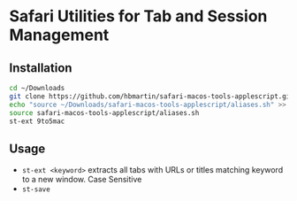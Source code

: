 # Safari Utilities for Tab and Session Management

## Installation

```bash
cd ~/Downloads
git clone https://github.com/hbmartin/safari-macos-tools-applescript.git
echo "source ~/Downloads/safari-macos-tools-applescript/aliases.sh" >> ~/.zprofile
source safari-macos-tools-applescript/aliases.sh
st-ext 9to5mac
```



## Usage

* `st-ext <keyword>` extracts all tabs with URLs or titles matching keyword to a new window. Case Sensitive
* `st-save`
